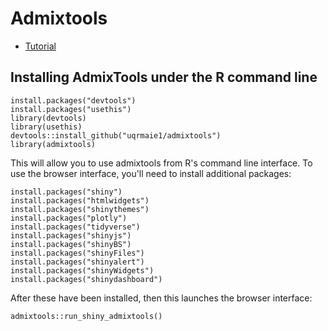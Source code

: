 # Admixtools

* [Tutorial](https://uqrmaie1.github.io/admixtools/articles/admixtools.html)

## Installing AdmixTools under the R command line

    install.packages("devtools")
    install.packages("usethis")
    library(devtools)
    library(usethis)
    devtools::install_github("uqrmaie1/admixtools")
	library(admixtools)

This will allow you to use admixtools from R's command line
interface. To use the browser interface, you'll need to install
additional packages:

    install.packages("shiny")
    install.packages("htmlwidgets")
    install.packages("shinythemes")
    install.packages("plotly")
    install.packages("tidyverse")
    install.packages("shinyjs")
    install.packages("shinyBS")
    install.packages("shinyFiles")
    install.packages("shinyalert")
    install.packages("shinyWidgets")
    install.packages("shinydashboard")

After these have been installed, then this launches the browser
interface: 

    admixtools::run_shiny_admixtools()

